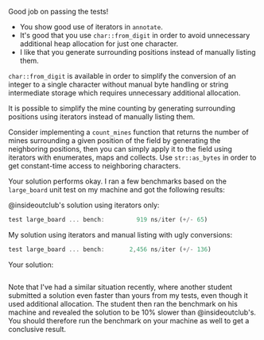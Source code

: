 Good job on passing the tests!

 * You show good use of iterators in `annotate`.
 * It's good that you use `char::from_digit` in order to avoid unnecessary
   additional heap allocation for just one character.
 * I like that you generate surrounding positions instead of manually listing
   them.

`char::from_digit` is available in order to simplify the conversion of an
integer to a single character without manual byte handling or string
intermediate storage which requires unnecessary additional allocation.

It is possible to simplify the mine counting by generating surrounding
positions using iterators instead of manually listing them.

Consider implementing a `count_mines` function that returns the number of mines
surrounding a given position of the field by generating the neighboring
positions, then you can simply apply it to the field using iterators with
enumerates, maps and collects. Use `str::as_bytes` in order to get
constant-time access to neighboring characters.

Your solution performs okay. I ran a few benchmarks based on the `large_board`
unit test on my machine and got the following results:

@insideoutclub's solution using iterators only:

```rust
test large_board ... bench:         919 ns/iter (+/- 65)
```

My solution using iterators and manual listing with ugly conversions:

```rust
test large_board ... bench:       2,456 ns/iter (+/- 136)
```

Your solution:

```rust

```

Note that I've had a similar situation recently, where another student
submitted a solution even faster than yours from my tests, even though it used
additional allocation. The student then ran the benchmark on his machine and
revealed the solution to be 10% slower than @insideoutclub's. You should
therefore run the benchmark on your machine as well to get a conclusive result.
